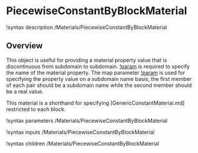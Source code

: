 # PiecewiseConstantByBlockMaterial

!syntax description /Materials/PiecewiseConstantByBlockMaterial

## Overview

This object is useful for providing a material property value that is discontinuous from
subdomain to subdomain. [!param](/Materials/PiecewiseConstantByBlockMaterial/prop_name) is
required to specify the name of the material property. The map parameter
[!param](/Materials/PiecewiseConstantByBlockMaterial/subdomain_to_prop_value)
is used for specifying the property value on a subdomain name basis; the first member of each pair should
be a subdomain name while the second member should be a real value.

This material is a shorthand for specifying [GenericConstantMaterial.md] restricted
to each block.

!syntax parameters /Materials/PiecewiseConstantByBlockMaterial

!syntax inputs /Materials/PiecewiseConstantByBlockMaterial

!syntax children /Materials/PiecewiseConstantByBlockMaterial
